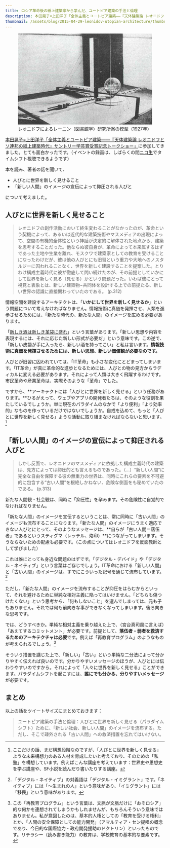 ```yaml
---
title: ロシア革命後の紙上建築家から学んだ、ユートピア建築の手法と倫理
description: 本田晃子×上田洋子「全体主義とユートピア建築――『天体建築論 レオニドフとソ連邦の紙上建築時代』サントリー学芸賞受賞記念トークショー」に参加してきました。本を読み、著者の話を聞いたうえで、考えたことを書きました。
thumbnail: /assets/blog/2015-04-29-leonidov-utopian-architecture/thumbnail.png
---
```


<figure>
  <img alt="" src="/assets/blog/2015-04-29-leonidov-utopian-architecture/Leonidov_lenin_institute.jpg">
  <figcaption>レオニドフによるレーニン（図書館学）研究所案の模型（1927年）</figcaption>
</figure>

[本田晃子×上田洋子「全体主義とユートピア建築――『天体建築論 レオニドフとソ連邦の紙上建築時代』サントリー学芸賞受賞記念トークショー」][event]に参加してきました。とても面白かったです。（イベントの録画は、しばらくの間[ニコ生][nicolive]でタイムシフト視聴できるようです）

[event]: http://peatix.com/event/80698
[nicolive]: http://live.nicovideo.jp/watch/lv216072887


本を読み、著者の話を聞いて、

- 人びとに世界を新しく見せること
- 「新しい人間」のイメージの宣伝によって抑圧される人びと

について考えました。


## 人びとに世界を新しく見せること

> レオニドフの創作活動において終生変わることがなかったのが、革命という契機によって、あるいは近代的な建築技術やマスメディアの出現によって、空間の有機的全体性という神話が決定的に解体された地点から、建築を思考することだった。他ならぬ彼自身が、革命によって本来属するはずであった土地や生業を離れ、モスクワで建築家としての教育を受けることになったわけだが、彼は他の人びとにも旧習という重力や大地へのノスタルジーに囚われることなく、世界を新しく建設することを提案した。とりわけ構成主義時代に彼が徹底して問い続けたのが、その前提としていかにして世界を新しく見る（見せる）かという問題だった。いわば彼にとって視覚と表象とは、新しい建築物−共同体を設計する上での前提たる、新しい世界の認識に直接関わっていたのである。 (p.312)

情報空間を建設するアーキテクトは、「**いかにして世界を新しく見せるか**」という問題について考えなければなりません。情報技術に真価を発揮させ、人類を進歩させるためには、「新たな時代の、新たな人間」のイメージを広める必要があります。

「[新しき酒は新しき革袋に盛れ][proverb]」という言葉があります。「新しい思想や内容を表現するには、それに応じた新しい形式が必要だ」という意味です。この逆で、「新しい皮袋が手に入ったら、新しい酒を持ってこい」と私は言います。**情報技術に真価を発揮させるためには、新しい思想、新しい価値観が必要なのです。**

[proverb]: http://kotowaza-allguide.com/a/atarashiisakewa.html

人びとが旧習に囚われていては、「IT革命」も小さな変化にとどまってしまいます。「IT革命」が真に革命的な進歩となるためには、人びとの物の見方からラディカルに変える必要があります。それによって人類は大きく飛躍するわけです。市民革命や産業革命は、実際そのような「革命」でした。

ですから、**アーキテクトには「人びとに世界を新しく見せる」という任務があります。**ひるがえって、ウェブやアプリの開発者たちは、そのような役割を果たしているでしょうか。単に現在のパラダイムのなかで「より便利」「より効率的」なものを作っているだけではないでしょうか。自戒を込めて、もっと「人びとに世界を新しく見せる」ような活動に取り組まなければならないと思います。[^education]

[^education]: ここだけの話、まだ構想段階なのですが、「人びとに世界を新しく見せる」ような未来構想力のある人材を育成したいと考えており、そのための「私塾」を構想しています。例えばこんな講座を考えています：世界史や思想史を学ぶ講座や、SF小説を読んだり書いたりする講座。


## 「新しい人間」のイメージの宣伝によって抑圧される人びと

> しかし反面で、レオニドフのマスメディアに依拠した構成主義時代の建築は、見方によっては抑圧的とも言えるものであった。（…）“新しい人間”に完全な自由を保障する彼の無重力の世界は、同時にこれらの要素を不可避的に包含する“古い人間”を根絶しかねない、危険な側面をも秘めていたのである。 (p.313)

新たな人間観・社会観は、同時に「抑圧性」を孕みます。その危険性に自覚的でなければなりません。

「新たな人間」のイメージを宣伝するということは、常に同時に「古い人間」のイメージも流布することになります。「新たな人間」のイメージにうまく適応できない人びとにとって、そのようなメッセージは、**自らが「古い人間＝落伍者」であるというスティグマ（レッテル、烙印）**につながってしまいます。そうならないための配慮も必要です。（この点についてはレオニドフを反面教師として学びました）

これは誰にとっても身近な問題のはずです。「デジタル・デバイド」や「デジタル・ネイティブ」という言葉はご存じでしょう。IT革命における「新しい人間」と「古い人間」のイメージは、すでにこういった記号を通じて流布しています。[^digital-natives-and-immigrans]

[^digital-natives-and-immigrans]: 「デジタル・ネイティブ」の対義語は「デジタル・イミグラント」です。「ネイティブ」には「〜生まれの人」という意味があり、「イミグラント」には「移民」という意味があります。

ただし、「新たな人間」のイメージを流布することが抑圧をはらむからといって、それを避けるために単純な相対主義に陥ってはいけません。「どちらも傷つけたくない」という思考から、「何もしないこと」を選んでしまっては、元も子もありません。それでは何も前向きな事ができなくなってしまいます。後ろ向きな思考です。

では、どうすべきか。単純な相対主義を乗り越えた上で、（宮台真司風に言えば）「あえてするコミットメント」が必要です。前提として、**落伍者・弱者を救済するためのアーキテクチャは必要**です。例えば「再教育プログラム」のようなものが考えられるでしょう。[^reeducation]

[^reeducation]: この「再教育プログラム」という言葉は、文脈が文脈だけに「おそロシア」的な何かを連想されてしまうかもしれませんが、もちろんそういう意味ではありません。私が意図したのは、基本的人権としての「教育を受ける権利」とか、「人間の安全保障としての能力開発」（アマルティア・セン提唱の概念であり、今日的な国際協力・政府開発援助のドクトリン）といったものです。リテラシー（読み書き能力）の教育は、学校教育の基本的な要素です。

そういう措置を講じた上で、「新しい」「古い」という単純な二分法によって分かりやすく伝えれば良いのです。分かりやすいメッセージのほうが、人びとには伝わりやすいのですから。それによって「人々に世界を新しく見せる」ことができます。パラダイムシフトを起こすには、**誰にでも分かる、分りやすいメッセージ**が必要です。


## まとめ

以上の話をツイートサイズにまとめておきます：

> ユートピア建築の手法と倫理：人びとに世界を新しく見せる（パラダイムシフト）ために、「新しい社会、新しい人間」のイメージを流布する。ただし、そこで疎外される「古い人間」への救済措置を忘れてはいけない。
